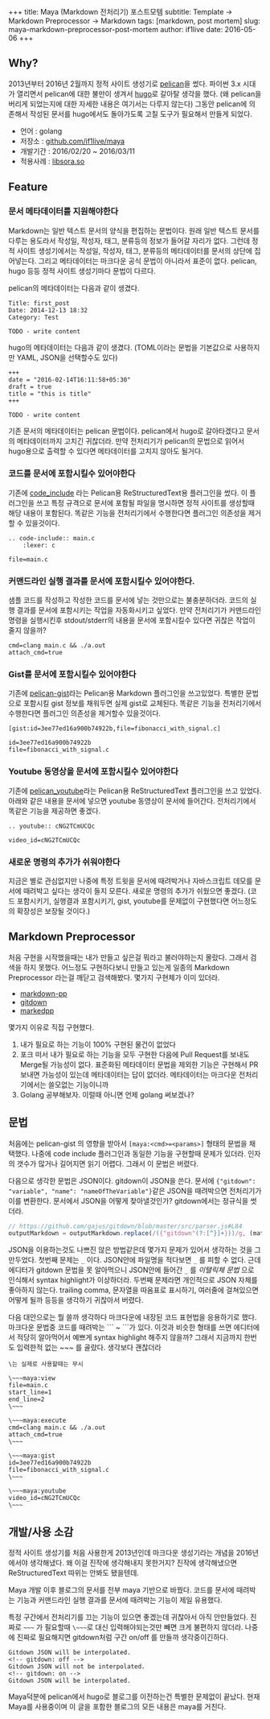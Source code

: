 +++
title: Maya (Markdown 전처리기) 포스트모템
subtitle: Template -> Markdown Preprocessor -> Markdown
tags: [markdown, post mortem]
slug: maya-markdown-preprocessor-post-mortem
author: if1live
date: 2016-05-06
+++

## Why?

2013년부터 2016년 2월까지 정적 사이트 생성기로 [pelican][pelican]을 썼다.
파이썬 3.x 시대가 열리면서 pelican에 대한 불만이 생겨서 [hugo][hugo]로 갈아탈 생각을 했다.
(왜 pelican을 버리게 되었는지에 대한 자세한 내용은 여기서는 다루지 않는다)
그동안 pelican에 의존해서 작성된 문서를 hugo에서도 돌아가도록 고칠 도구가 필요해서 만들게 되었다.

* 언어 : golang
* 저장소 : [github.com/if1live/maya](https://github.com/if1live/maya)
* 개발기간 : 2016/02/20 ~ 2016/03/11
* 적용사례 : [libsora.so](https://libsora.so)

## Feature

### 문서 메타데이터를 지원해야한다

Markdown는 일반 텍스트 문서의 양식을 편집하는 문법이다.
원래 일반 텍스트 문서를 다루는 용도라서 작성일, 작성자, 태그, 분류등의 정보가 들어갈 자리가 없다.
그런데 정적 사이트 생성기에서는 작성일, 작성자, 태그, 분류등의 메타데이터를 문서의 상단에 집어넣는다.
그리고 메타데이터는 마크다운 공식 문법이 아니라서 표준이 없다.
pelican, hugo 등등 정적 사이트 생성기마다 문법이 다르다.

pelican의 메타데이터는 다음과 같이 생겼다.

```
Title: first_post
Date: 2014-12-13 18:32
Category: Test

TODO - write content
```

hugo의 메타데이터는 다음과 같이 생겼다.
(TOML이라는 문법을 기본값으로 사용하지만 YAML, JSON을 선택할수도 있다)

```
+++
date = "2016-02-14T16:11:58+05:30"
draft = true
title = "this is title"
+++

TODO - write content
```

기존 문서의 메타데이터는 pelican 문법이다.
pelican에서 hugo로 갈아타겠다고 문서의 메타데이터까지 고치긴 귀찮더라.
만약 전처리기가 pelican의 문법으로 읽어서 hugo용으로 출력할 수 있다면 메타데이터를 고치지 않아도 될거다.


### 코드를 문서에 포함시킬수 있어야한다
기존에 [code_include][code_include] 라는 Pelican용 ReStructuredText용 플러그인을 썼다.
이 플러그인을 쓰고 특정 규격으로 문서에 포함될 파일을 명시하면 정적 사이트를 생성할때 해당 내용이 포함된다.
똑같은 기능을 전처리기에서 수행한다면 플러그인 의존성을 제거할 수 있을것이다.

```
.. code-include:: main.c
    :lexer: c
```

~~~maya:view
file=main.c
~~~


### 커맨드라인 실행 결과를 문서에 포함시킬수 있어야한다.

샘플 코드를 작성하고 작성한 코드를 문서에 넣는 것만으로는 불충분하더라.
코드의 실행 결과를 문서에 포함시키는 작업을 자동화시키고 싶었다.
만약 전처리기가 커맨드라인 명령을 실행시킨후 stdout/stderr의 내용을 문서에 포함시킬수 있다면 귀찮은 작업이 줄지 않을까?

~~~maya:execute
cmd=clang main.c && ./a.out
attach_cmd=true
~~~

### Gist를 문서에 포함시킬수 있어야한다

기존에 [pelican-gist][pelican-gist]라는 Pelican용 Markdown 플러그인을 쓰고있었다.
특별한 문법으로 포함시킬 gist 정보를 채워두면 실제 gist로 교체된다.
똑같은 기능을 전처리기에서 수행한다면 플러그인 의존성을 제거할수 있을것이다.

```
[gist:id=3ee77ed16a900b74922b,file=fibonacci_with_signal.c]
```

~~~maya:gist
id=3ee77ed16a900b74922b
file=fibonacci_with_signal.c
~~~

### Youtube 동영상을 문서에 포함시킬수 있어야한다

기존에 [pelican_youtube][pelican_youtube]라는 Pelican용 ReStructuredText 플러그인을 쓰고 있었다.
아래와 같은 내용을 문서에 넣으면 youtube 동영상이 문서에 들어간다.
전처리기에서 똑같은 기능을 제공하면 좋겠다.

```
.. youtube:: cNG2TCmUCQc
```

~~~maya:youtube
video_id=cNG2TCmUCQc
~~~

### 새로운 명령의 추가가 쉬워야한다

지금은 별로 관심없지만 나중에 특정 트윗을 문서에 때려박거나 자바스크립트 데모를 문서에 때려박고 싶다는 생각이 들지 모른다. 새로운 명령의 추가가 쉬웠으면 좋겠다.
(코드 포함시키기, 실행결과 포함시키기, gist, youtube를 문제없이 구현했다면 어느정도의 확장성은 보장될 것이다.)


## Markdown Preprocessor

처음 구현을 시작했을때는 내가 만들고 싶은걸 뭐라고 불러야하는지 몰랐다. 그래서 검색을 하지 못했다.
어느정도 구현하다보니 만들고 있는게 일종의 Markdown Preprocessor 라는걸 깨닫고 검색해봤다.
몇가지 구현체가 이미 있더라.

* [markdown-pp][markdown-pp]
* [gitdown][gitdown]
* [markedpp][markedpp]

몇가지 이유로 직접 구현했다.

1. 내가 필요로 하는 기능이 100% 구현된 물건이 없었다
2. 포크 떠서 내가 필요로 하는 기능을 모두 구현한 다음에 Pull Request를 보내도 Merge될 가능성이 없다.
표준화된 메타데이터 문법을 제외한 기능은 구현해서 PR 보내면 가능성이 있는데 메타데이터는 답이 없더라.
메타데이터는 마크다운 전처리기에서는 쓸모없는 기능이니까
3. Golang 공부해보자. 이럴때 아니면 언제 golang 써보겠나?

## 문법

처음에는 pelican-gist 의 영향을 받아서 `[maya:<cmd>=<params>]` 형태의 문법을 채택했다.
나중에 code include 플러그인과 동일한 기능을 구현할때 문제가 있더라.
인자의 갯수가 많거나 길어지면 읽기 어렵다. 그래서 이 문법은 버렸다.

다음으로 생각한 문법은 JSON이다. gitdown이 JSON을 쓴다.
문서에 `{"gitdown": "variable", "name": "nameOfTheVariable"}`같은 JSON을 때려박으면 전처리기가 이를 변환한다.
문서에서 JSON을 어떻게 찾아낼것인가? gitdown에서는 정규식을 썻더라.

```js
// https://github.com/gajus/gitdown/blob/master/src/parser.js#L84
outputMarkdown = outputMarkdown.replace(/({"gitdown"(?:[^}]+}))/g, (match) => {
```

JSON을 이용하는것도 나쁘진 않은 방법같은데 몇가지 문제가 있어서 생각하는 것을 그만두었다.
첫번째 문제는 `_` 이다. JSON안에 파일명을 적다보면 `_` 를 피할 수 없다.
근데 에디터가 gitdown 문법을 못 알아먹으니 JSON안에 들어간 `_` 를 _이탤릭체 문법_ 으로 인식해서 syntax highlight가 이상하더라.
두번째 문제라면 개인적으로 JSON 자체를 좋아하지 않는다.
trailing comma, 문자열을 따옴표로 표시하기, 여러줄에 걸쳐있으면 어떻게 될까 등등을 생각하기 귀찮아서 버렸다.

다음 대안으로는 뭘 쓸까 생각하다 마크다운에 내장된 코드 표현법을 응용하기로 했다.
마크다운 문법중 코드를 때려박는 \`\`\` ~ \`\`\`가 있다.
이것과 비슷한 형태를 쓰면 에디터에서 적당히 알아먹어서 예쁘게 syntax highlight 해주지 않을까?
그래서 지금까지 한번도 입력한적 없는 ~~~ 를 골랐다.
생각보다 괜찮더라

```
\는 실제로 사용할때는 무시

\~~~maya:view
file=main.c
start_line=1
end_line=2
\~~~

\~~~maya:execute
cmd=clang main.c && ./a.out
attach_cmd=true
\~~~

\~~~maya:gist
id=3ee77ed16a900b74922b
file=fibonacci_with_signal.c
\~~~

\~~~maya:youtube
video_id=cNG2TCmUCQc
\~~~
```

## 개발/사용 소감
정적 사이트 생성기를 처음 사용한게 2013년인데 마크다운 생성기라는 개념을 2016년에서야 생각해냈다.
왜 이걸 진작에 생각해내지 못한거지? 진작에 생각해냈으면 ReStructuredText 따위는 안봐도 됐을텐데.

Maya 개발 이후 블로그의 문서를 전부 maya 기반으로 바꿨다.
코드를 문서에 때려박는 기능과 커맨드라인 실행 결과를 문서에 때려박는 기능이 제일 유용했다.

특정 구간에서 전처리기를 끄는 기능이 있으면 좋겠는데 귀찮아서 아직 안만들었다.
진짜로 `~~~` 가 필요할때 `\~~~`로 대신 입력해야되는것만 빼면 크게 불편하지 않더라.
나중에 진짜로 필요해지면 gitdown처럼 구간 on/off 를 만들까 생각중이긴하다.

```
Gitdown JSON will be interpolated.
<!-- gitdown: off -->
Gitdown JSON will not be interpolated.
<!-- gitdown: on -->
Gitdown JSON will be interpolated.
```

Maya덕분에 pelican에서 hugo로 블로그를 이전하는건 특별한 문제없이 끝났다.
현재 Maya를 사용중이며 이 글을 포함한 블로그의 모든 내용은 maya를 거친다.

[pelican]: http://docs.getpelican.com/
[hugo]: https://gohugo.io/

[code_include]: https://github.com/getpelican/pelican-plugins/tree/master/code_include
[pelican-gist]: https://github.com/streeter/pelican-gist/tree/master
[pelican_youtube]: https://github.com/kura/pelican_youtube/tree/master

[markdown-pp]: https://github.com/jreese/markdown-pp
[gitdown]: https://github.com/gajus/gitdown
[markedpp]: https://github.com/commenthol/markedpp
